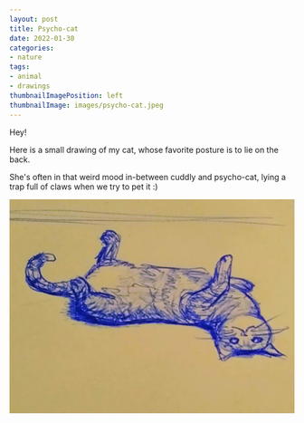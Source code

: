 ```yaml
---
layout: post
title: Psycho-cat
date: 2022-01-30
categories: 
- nature
tags: 
- animal
- drawings
thumbnailImagePosition: left
thumbnailImage: images/psycho-cat.jpeg
---
```


Hey!

Here is a small drawing of my cat, whose favorite posture is to lie on the back.

She's often in that weird mood in-between cuddly and psycho-cat, 
lying a trap full of claws when we try to pet it :)

![psycho-cat](/images/psycho-cat.jpeg)



